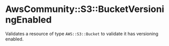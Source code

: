 # AwsCommunity::S3::BucketVersioningEnabled

Validates a resource of type `AWS::S3::Bucket` to validate it has versioning enabled.
